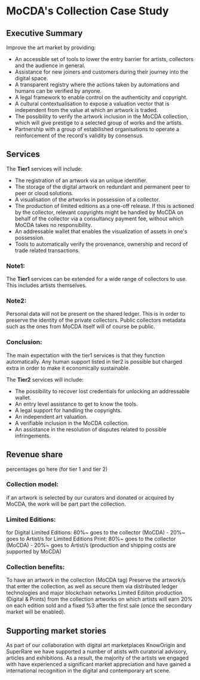 # MoCDA's Collection Case Study

## Executive Summary

Improve the art market by providing:

- An accessible set of tools to lower the entry barrier for artists, collectors and the audience in general.
- Assistance for new joiners and customers during their journey into the digital space.
- A transparent registry where the actions taken by automations and humans can be verified by anyone.
- A legal framework to enable control on the authenticity and copyright.
- A cultural contextualisation to expose a valuation vector that is independent from the value at which an artwork is traded.
- The possibility to verify the artwork inclusion in the MoCDA collection, which will give prestige to a selected group of works and the artists.
- Partnership with a group of estabilished organisations to operate a reinforcement of the record's validity by consensus.

## Services

The **Tier1** services will include:

- The registration of an artwork via an unique identifier.
- The storage of the digital artwork on redundant and permanent peer to peer or cloud solutions.
- A visualisation of the artworks in possession of a collector.
- The production of limited editions as a one-off release. If this is actioned by the collector, relevant copyrights might be handled by MoCDA on behalf of the collector via a consultancy payment fee, without which MoCDA takes no responsibility. 
- An addressable wallet that enables the visualization of assets in one's possession.
- Tools to automatically verify the provenance, ownership and record of trade related transactions.

### Note1: 
The **Tier1** services can be extended for a wide range of collectors to use. This includes artists themselves.

### Note2:
Personal data will not be present on the shared ledger. This is in order to preserve the identity of the private collectors. Public collectors metadata such as the ones from MoCDA itself will of course be public.

### Conclusion: 
The main expectation with the tier1 services is that they function automatically. Any human support listed in tier2 is possible but charged extra in order to make it economically sustainable.

The **Tier2** services will include:

- The possibility to recover lost credentials for unlocking an addressable wallet.
- An entry level assistance to get to know the tools.
- A legal support for handling the copyrights.
- An independent art valuation.
- A verifiable inclusion in the MoCDA collection.
- An assistance in the resolution of disputes related to possible infringements.

## Revenue share
percentages go here (for tier 1 and tier 2)

### Collection model:
if an artwork is selected by our curators and donated or acquired by MoCDA, the work will be part part the collection.

### Limited Editions:
for Digital Limited Editions: 80%~ goes to the collector (MoCDA) - 20%~ goes to Artist/s
for Limited Editions Print: 80%~ goes to the collector (MoCDA) - 20%~ goes to Artist/s (production and shipping costs are supported by MoCDA) 

### Collection benefits:
To have an artwork in the collection (MoCDA tag)
Preserve the artwork/s that enter the collection, as well as secure them via distributed ledger technologies and major blockchain networks
Limited Ediiton production (Digital & Prints) from the collection artworks on which artists will earn 20% on each edition sold and a fixed %3 after the first sale (once the secondary market will be enabled).

## Supporting market stories 
As part of our collaboration with digital art marketplaces KnowOrigin and SuperRare we have supported a number of atists with curatorial advisory, articles and exhibitions. As a result, the majority of the artists we engaged with have experienced a significant market appreciation and have gained a international recognition in the digital and contemporary art scene.

